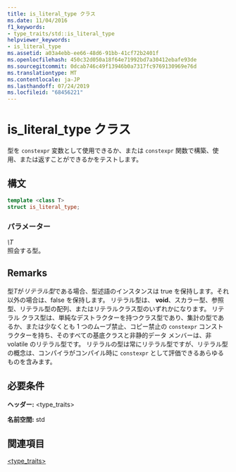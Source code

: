 ```yaml
---
title: is_literal_type クラス
ms.date: 11/04/2016
f1_keywords:
- type_traits/std::is_literal_type
helpviewer_keywords:
- is_literal_type
ms.assetid: a03a4ebb-ee66-48d6-91bb-41cf72b2401f
ms.openlocfilehash: 450c32d050a18f64e71992bd7a30412ebafe93de
ms.sourcegitcommit: 0dcab746c49f13946b0a7317fc9769130969e76d
ms.translationtype: MT
ms.contentlocale: ja-JP
ms.lasthandoff: 07/24/2019
ms.locfileid: "68456221"
---
```

# <a name="isliteraltype-class"></a>is_literal_type クラス

型を `constexpr` 変数として使用できるか、または `constexpr` 関数で構築、使用、または返すことができるかをテストします。

## <a name="syntax"></a>構文

```cpp
template <class T>
struct is_literal_type;
```

### <a name="parameters"></a>パラメーター

*\T*\
照会する型。

## <a name="remarks"></a>Remarks

型*T*が*リテラル型*である場合、型述語のインスタンスは true を保持します。それ以外の場合は、false を保持します。 リテラル型は、 **void**、スカラー型、参照型、リテラル型の配列、またはリテラルクラス型のいずれかになります。 リテラル クラス型は、単純なデストラクターを持つクラス型であり、集計の型であるか、または少なくとも 1 つのムーブ禁止、コピー禁止の `constexpr` コンストラクターを持ち、そのすべての基底クラスと非静的データ メンバーは、非 volatile のリテラル型です。 リテラルの型は常にリテラル型ですが、リテラル型の概念は、コンパイラがコンパイル時に `constexpr` として評価できるあらゆるものを含みます。

## <a name="requirements"></a>必要条件

**ヘッダー:** \<type_traits>

**名前空間:** std

## <a name="see-also"></a>関連項目

[<type_traits>](../standard-library/type-traits.md)

